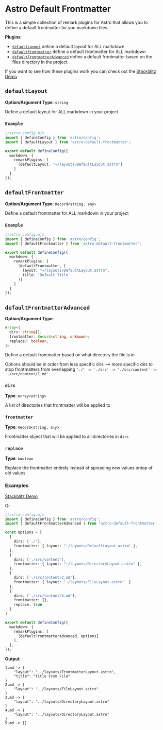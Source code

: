 # Astro Default Frontmatter

This is a simple collection of remark plugins for Astro that allows you to define a default frontmatter for you markdown files


**Plugins**:

- [`defaultLayout`](#defaultlayout) define a default layout for ALL markdown
- [`defaultFrontmatter`](#defaultfrontmatter) define a default frontmatter for ALL markdown
- [`defaultFrontmatterAdvanced`](#defaultfrontmatteradvanced) define a default frontmatter based on the files directory in the project

If you want to see how these plugins work you can check out the [Stackblitz Demo](https://stackblitz.com/edit/github-hfgk3n)

## `defaultLayout`

**Option/Argument Type**: `string`

Define a default layout for ALL markdown in your project

### `Example`

```ts
//astro.config.mjs
import { defineConfig } from 'astro/config';
import { defaultLayout } from 'astro-default-frontmatter';

export default defineConfig({
  markdown: {
    remarkPlugins: [
      [defaultLayout, "~/layouts/DefaultLayout.astro"]
    ]
  }
});
```

## `defaultFrontmatter`

**Option/Argument Type**: `Record<string, any>`

Define a default frontmatter for ALL markdown in your project

### `Example`

```ts
//astro.config.mjs
import { defineConfig } from 'astro/config';
import { defaultFrontmatter } from 'astro-default-frontmatter';

export default defineConfig({
  markdown: {
    remarkPlugins: [
      [defaultFrontmatter, {
        layout: "~/layouts/DefaultLayout.astro",
        title: 'Default Title'
      }]
    ]
  }
});
```

## `defaultFrontmatterAdvanced`

**Option/Argument Type**:

```ts
Array<{
  dirs: string[];
  frontmatter: Record<string, unknown>;
  replace?: boolean;
}>
```
Define a default frontmatter based on what directory the file is in


Options should be in order from less specific dirs --> more specific dirs to stop frontmatters from overlapping  `'./' -> './src' -> './src/content' -> './src/content/1.md'`

### `dirs`

**Type**: `Array<string>`

A list of directories that frontmatter will be applied to

### `frontmatter`

**Type**: `Record<string, any>`

Frontmatter object that will be applied to all directories in `dirs`

### `replace`

**Type**: `boolean`

Replace the frontmatter entirely instead of spreading new values ontop of old values

### Examples

[Stackblitz Demo](https://stackblitz.com/edit/github-hfgk3n)

Or

```ts
//astro.config.mjs
import { defineConfig } from 'astro/config';
import { defaultFrontmatterAdvanced } from 'astro-default-frontmatter';

const Options = [
  {
    dirs: ['./'],
    frontmatter: { layout: "~/layouts/DefaultLayout.astro" },
  },
  {
    dirs: ['./src/content'],
    frontmatter: { layout: "~/layouts/DirectoryLayout.astro" },
  },
  {
    dirs: ['./src/content/2.md'],
    frontmatter: { layout: "~/layouts/FileLayout.astro"  }
  },
  {
    dirs: ['./src/content/5.md'],
    frontmatter: {},
    replace: true
  }
]

export default defineConfig({
  markdown: {
    remarkPlugins: [
      [defaultFrontmatterAdvanced, Options]
    ],
  },
});
```

**Output**:

```
1.md -> {
    "layout": "../layouts/FrontmatterLayout.astro",
    "title": "Title From File"
}
2.md -> {
    "layout": "../layouts/FileLayout.astro"
}
3.md -> {
    "layout": "../layouts/DirectoryLayout.astro"
}
4.md -> {
    "layout": "../layouts/DirectoryLayout.astro"
}
5.md -> {}
```
